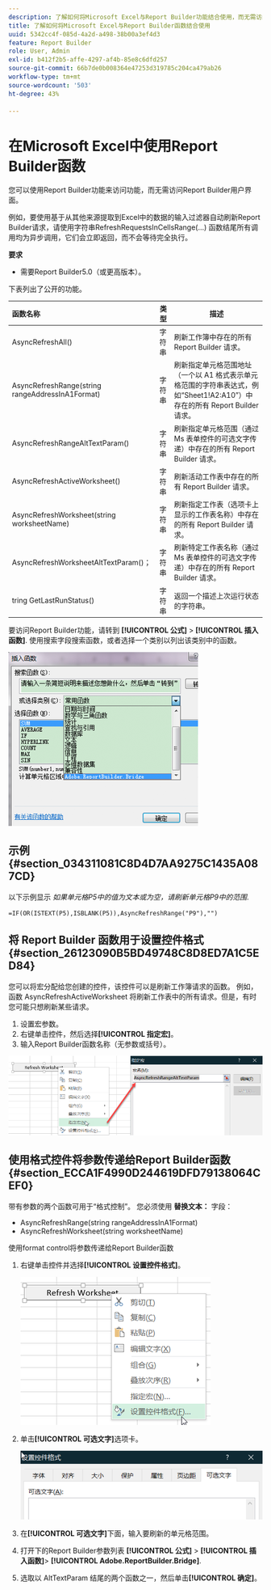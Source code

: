 ```yaml
---
description: 了解如何将Microsoft Excel与Report Builder功能结合使用，而无需访问Report Builder用户界面。
title: 了解如何将Microsoft Excel与Report Builder函数结合使用
uuid: 5342cc4f-085d-4a2d-a498-38b00a3ef4d3
feature: Report Builder
role: User, Admin
exl-id: b412f2b5-affe-4297-af4b-85e8c6dfd257
source-git-commit: 66b7de0b008364e47253d319785c204ca479ab26
workflow-type: tm+mt
source-wordcount: '503'
ht-degree: 43%

---
```


# 在Microsoft Excel中使用Report Builder函数

您可以使用Report Builder功能来访问功能，而无需访问Report Builder用户界面。

例如，要使用基于从其他来源提取到Excel中的数据的输入过滤器自动刷新Report Builder请求，请使用字符串RefreshRequestsInCellsRange(...) 函数结尾所有调用均为异步调用，它们会立即返回，而不会等待完全执行。

**要求**

* 需要Report Builder5.0（或更高版本）。

下表列出了公开的功能。

| 函数名称 | 类型 | 描述 |
|:---| --- | ---|
| AsyncRefreshAll() | 字符串 | 刷新工作簿中存在的所有 Report Builder 请求。 |
| AsyncRefreshRange(string rangeAddressInA1Format) | 字符串 | 刷新指定单元格范围地址（一个以 A1 格式表示单元格范围的字符串表达式，例如“Sheet1!A2:A10”）中存在的所有 Report Builder 请求。 |
| AsyncRefreshRangeAltTextParam() | 字符串 | 刷新指定单元格范围（通过 Ms 表单控件的可选文字传递）中存在的所有 Report Builder 请求。 |
| AsyncRefreshActiveWorksheet() | 字符串 | 刷新活动工作表中存在的所有 Report Builder 请求。 |
| AsyncRefreshWorksheet(string worksheetName) | 字符串 | 刷新指定工作表（选项卡上显示的工作表名称）中存在的所有 Report Builder 请求。 |
| AsyncRefreshWorksheetAltTextParam()； | 字符串 | 刷新特定工作表名称（通过 Ms 表单控件的可选文字传递）中存在的所有 Report Builder 请求。 |
| tring GetLastRunStatus() | 字符串 | 返回一个描述上次运行状态的字符串。 |

要访问Report Builder功能，请转到 **[!UICONTROL 公式]** > **[!UICONTROL 插入函数]**. 使用搜索字段搜索函数，或者选择一个类别以列出该类别中的函数。

![屏幕截图显示了展开类别列表的“插入函数”窗口。](assets/arb_functions.png)

## 示例 {#section_034311081C8D4D7AA9275C1435A087CD}

以下示例显示 *如果单元格P5中的值为文本或为空，请刷新单元格P9中的范围*.

```
=IF(OR(ISTEXT(P5),ISBLANK(P5)),AsyncRefreshRange("P9"),"")
```

## 将 Report Builder 函数用于设置控件格式 {#section_26123090B5BD49748C8D8ED7A1C5ED84}

您可以将宏分配给您创建的控件，该控件可以是刷新工作簿请求的函数。 例如，函数 AsyncRefreshActiveWorksheet 将刷新工作表中的所有请求。但是，有时您可能只想刷新某些请求。

1. 设置宏参数。
1. 右键单击控件，然后选择&#x200B;**[!UICONTROL 指定宏]**。
1. 输入Report Builder函数名称（无参数或括号）。

![显示“指定宏”窗口的屏幕截图。](assets/assign_macro.png)

## 使用格式控件将参数传递给Report Builder函数 {#section_ECCA1F4990D244619DFD79138064CEF0}

带有参数的两个函数可用于“格式控制”。 您必须使用 **替换文本：** 字段：

* AsyncRefreshRange(string rangeAddressInA1Format)
* AsyncRefreshWorksheet(string worksheetName)

使用format control将参数传递给Report Builder函数

1. 右键单击控件并选择&#x200B;**[!UICONTROL 设置控件格式]**。

   ![显示选定的“格式控件”的屏幕快照。](assets/format_control.png)

1. 单击&#x200B;**[!UICONTROL 可选文字]**&#x200B;选项卡。

   ![显示“替换文本”选项卡和“替换文本：”字段的屏幕截图。](assets/alt_text.png)

1. 在&#x200B;**[!UICONTROL 可选文字]**&#x200B;下面，输入要刷新的单元格范围。
1. 打开下的Report Builder参数列表 **[!UICONTROL 公式]** > **[!UICONTROL 插入函数]**> **[!UICONTROL Adobe.ReportBuilder.Bridge]**.

1. 选取以 AltTextParam 结尾的两个函数之一，然后单击&#x200B;**[!UICONTROL 确定]**。
